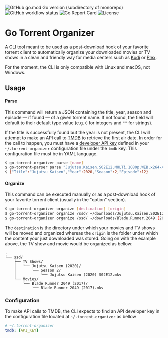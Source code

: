 ![GitHub go.mod Go version (subdirectory of monorepo)](https://img.shields.io/github/go-mod/go-version/s0ders/go-torrent-organizer) ![GitHub workflow status](https://github.com/s0ders/go-torrent-organizer/actions/workflows/go.yml/badge.svg) ![Go Report Card](http://goreportcard.com/badge/github.com/s0ders/go-torrent-organizer) ![License](https://img.shields.io/github/license/s0ders/go-torrent-organizer)

# Go Torrent Organizer

A CLI tool meant to be used as a post-download hook of your favorite torrent client to automatically organize your downloaded movies or TV shows in a clean and friendly way for media centers such as [Kodi](https://kodi.tv/) or [Plex](https://www.plex.tv/fr/).

For the moment, the CLI is only compatible with Linux and macOS, not Windows.

## Usage

#### Parse

This command will return a JSON containing the title, year, season and episode — if found — of a given torrent name. If not found, the field will default to their default type value (e.g. `0` for integers and `""` for strings).

If the title is successfully found but the year is not present, the CLI will attempt to make an API call to [TMDB](https://www.themoviedb.org) to retrieve the first air date. In order for the call to happen, you must have a [developer API key](https://www.themoviedb.org/settings/api/new/form?type=developer) defined in your `~/.torrent-organizer` configuration file under the `tmdb` key. This configuration file must be in YAML language.

```bash
$ go-torrent-organizer parse [name]
$ go-torrent-parser parse "Jujutsu.Kaisen.S02E12.MULTi.1080p.WEB.x264-AMB3R"
$ {"Title":"Jujutsu Kaisen","Year":2020,"Season":2,"Episode":12}
```



#### Organize

This command can be executed manually or as a post-download hook of your favorite torrent client (usually in the "option" section).

```bash
$ go-torrent-organizer organize [destination] [origin]
$ go-torrent-organizer organize /ssd/ ~/downloads/Jujutsu.Kaisen.S02E12.MULTi.1080p.WEB.x264-AMB3R/
$ go-torrent-organizer organize /ssd/ ~/downloads/Blade.Runner.2049.(2017).1080p.BluRay.x264.Full/
```

The `destination` is the directory under which your movies and TV shows will be moved and organized whereas the `origin` is the folder under which the content your just downloaded was stored. 
Going on with the example above, the TV show and movie would be organized as bellow:

```
.
└── ssd/
    ├── TV Shows/
    │   └── Jujutsu Kaisen (2020)/
    │       └── Season 2/
    │           └── Jujutsu Kaisen (2020) S02E12.mkv
    └── Movies/
        └── Blade Runner 2049 (2017)/
            └── Blade Runner 2049 (2017).mkv
```



### Configuration

To make API calls to TMDB, the CLI expects to find an API developer key in the configuration file located at `~/.torrent-organizer` as bellow

```yaml
# ~/.torrent-organizer
tmdb: {API_KEY}
```

